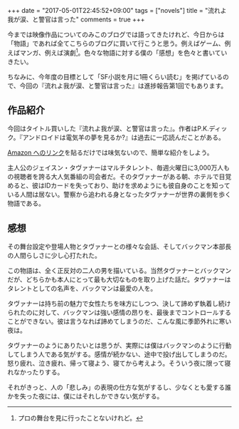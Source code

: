+++
date = "2017-05-01T22:45:52+09:00"
tags = ["novels"]
title = "流れよ我が涙、と警官は言った"
comments = true
+++

今までは映像作品についてのみこのブログでは語ってきたけれど、今日からは「物語」であれば全てこちらのブログに買いて行こうと思う。例えばゲーム、例えばマンガ、例えば演劇[^1]。色々な物語に対する僕の「感想」を色々と書いていきたい。

[^1]: プロの舞台を見に行ったことないけれど。

ちなみに、今年度の目標として「SF小説を月に1冊くらい読む」を掲げているので、今回の『流れよ我が涙、と警官は言った』は進捗報告第1回でもあります。

<!--more-->

## 作品紹介

今回はタイトル買いした『流れよ我が涙、と警官は言った』。作者はP.K.ディック。『アンドロイドは電気羊の夢を見るか?』は過去に一応読んだことがある。

[Amazon へのリンク](https://www.amazon.co.jp/%E6%B5%81%E3%82%8C%E3%82%88%E3%82%8F%E3%81%8C%E6%B6%99%E3%80%81%E3%81%A8%E8%AD%A6%E5%AE%98%E3%81%AF%E8%A8%80%E3%81%A3%E3%81%9F-%E3%83%8F%E3%83%A4%E3%82%AB%E3%83%AF%E6%96%87%E5%BA%ABSF-%E3%83%95%E3%82%A3%E3%83%AA%E3%83%83%E3%83%97%E3%83%BBK%E3%83%BB%E3%83%87%E3%82%A3%E3%83%83%E3%82%AF/dp/415010807://www.amazon.co.jp/%E6%B5%81%E3%82%8C%E3%82%88%E3%82%8F%E3%81%8C%E6%B6%99%E3%80%81%E3%81%A8%E8%AD%A6%E5%AE%98%E3%81%AF%E8%A8%80%E3%81%A3%E3%81%9F-%E3%83%8F%E3%83%A4%E3%82%AB%E3%83%AF%E6%96%87%E5%BA%ABSF-%E3%83%95%E3%82%A3%E3%83%AA%E3%83%83%E3%83%97%E3%83%BBK%E3%83%BB%E3%83%87%E3%82%A3%E3%83%83%E3%82%AF/dp/4150108072)を貼るだけでは味気ないので、簡単な紹介をしよう。

主人公のジェイスン・タヴァナーはマルチタレント、毎週火曜日に3,000万人もの視聴者を誇る大人気番組の司会者だ。そのタヴァナーがある朝、ホテルで目覚めると、彼はIDカードを失っており、助けを求めようにも彼自身のことを知っている人間は居ない。警察から追われる身となったタヴァナーが世界の裏側を歩く物語である。

## 感想

その舞台設定や登場人物とタヴァナーとの様々な会話、そしてバックマン本部長の人間らしさに少し心打たれた。

この物語は、全く正反対の二人の男を描いている。当然タヴァナーとバックマンだが、どちらかも本人にとって最も大切なものを取り上げた話だ。タヴァナーはタレントとしての名声を、バックマンは最愛の人を。

タヴァナーは持ち前の魅力で女性たちを味方にしつつ、決して諦めず執着し続けられたのに対して、バックマンは強い感情の昂りを、最後までコントロールすることができない。彼は言うなれば諦めてしまうのだ、こんな風に季節外れに寒い夜は。

タヴァナーのようにありたいとは思うが、実際には僕はバックマンのように行動してしまう人である気がする。感情が続かない、途中で投げ出してしまうのだ。怒り疲れ、泣き疲れ、帰って寝よう、寝てから考えよう。そういう夜に限って寝れなかったりする。

それがきっと、人の「悲しみ」の表現の仕方な気がするし、少なくとも愛する誰かを失った夜には、僕にはそれしかできない気がする。
